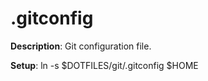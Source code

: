 # .gitconfig

**Description**: Git configuration file.

**Setup**: ln -s $DOTFILES/git/.gitconfig $HOME
